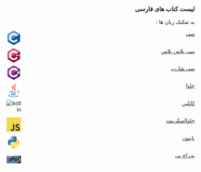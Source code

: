 <h3 align = "right">لیست کتاب های فارسی</h3>
<p align = "right">
 : به تفکیک زبان ها 
 
<p align = "right">
  <a href="https://www.cprogramming.com/" target="_blank"> <img align = "left" src="https://raw.githubusercontent.com/devicons/devicon/master/icons/c/c-original.svg" alt="c" width="40" height="40"/> </a>
 <a href="https://github.com/barnamenevisi/Free-resources/blob/main/books" align = "right"> سی </a>
</p>


<h2></h2>


<p align = "right">
 <a href="https://www.w3schools.com/cpp/" target="_blank"> <img align = "left" src="https://raw.githubusercontent.com/devicons/devicon/master/icons/cplusplus/cplusplus-original.svg" alt="cplusplus" width="40" height="40"/> </a>
 <a href="https://github.com/barnamenevisi/Free-resources/blob/main/books" align = "right"> سی پلاس پلاس </a></p>
 
 <h2></h2>

 
<p align = "right">
  <a href="https://www.w3schools.com/cs/" target="_blank"> <img align = "left" src="https://raw.githubusercontent.com/devicons/devicon/master/icons/csharp/csharp-original.svg" alt="csharp" width="40" height="40"/> </a>
 <a href="https://github.com/barnamenevisi/Free-resources/blob/main/books" align = "right"> سی شارپ </a></p>
 
 
  <h2></h2>

 
<p align = "right">
  <a href="https://www.java.com" target="_blank"> <img align = "left" src="https://raw.githubusercontent.com/devicons/devicon/master/icons/java/java-original.svg" alt="java" width="40" height="40"/> </a>
 <a href="https://github.com/barnamenevisi/Free-resources/blob/main/books" align = "right"> جاوا </a></p>

  <h2></h2>


<p align = "right">
 <a href="https://kotlinlang.org" target="_blank"> <img align = "left" src="https://www.vectorlogo.zone/logos/kotlinlang/kotlinlang-icon.svg" alt="kotlin" width="40" height="40"/> </a>
 <a href="https://github.com/barnamenevisi/Free-resources/blob/main/books" align = "right"> کاتلین </a></p>
 
   <h2></h2>

 
<p align = "right">
 <a href="https://developer.mozilla.org/en-US/docs/Web/JavaScript" target="_blank"> <img align = "left" src="https://raw.githubusercontent.com/devicons/devicon/master/icons/javascript/javascript-original.svg" alt="javascript" width="40" height="40"/> </a>
 <a href="https://github.com/barnamenevisi/Free-resources/blob/main/books" align = "right"> جاوااسکریپت </a></p>

   <h2></h2>

<p align = "right">
  <a href="https://www.python.org" target="_blank"> <img align = "left" src="https://raw.githubusercontent.com/devicons/devicon/master/icons/python/python-original.svg" alt="python" width="40" height="40"/> </a>
 <a href="https://github.com/barnamenevisi/Free-resources/blob/main/books/farsi/python.md" align = "right"> پایتون </a></p>
 
   <h2></h2>

 
<p align = "right">
 <a href="https://www.php.net" target="_blank"> <img align = "left" src="https://raw.githubusercontent.com/devicons/devicon/master/icons/php/php-original.svg" alt="php" width="40" height="40"/> </a>
 <a href="https://github.com/barnamenevisi/Free-resources/blob/main/books" align = "right"> پی اچ پی </a></p>

</p>
